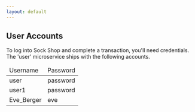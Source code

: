 ```yaml
---
layout: default
---
```

<h2>User Accounts</h2>
<p>To log into Sock Shop and complete a transaction, you'll need credentials. 
  The 'user' microservice ships with the following accounts.</p>
<table class="user-creds">
  <thead>
    <tr>
      <td>Username</td>
      <td>Password</td>
    </tr>
  </thead>
  <tbody>
    <tr>
      <td>user</td>
      <td>password</td>
    </tr>
    <tr>
      <td>user1</td>
      <td>password</td>
    </tr>
    <tr>
      <td>Eve_Berger</td>
      <td>eve</td>
    </tr>
  </tbody>
</table>
